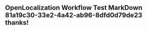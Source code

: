 <properties
ms.topic="hero-topic"
ms.test1="hero-topic"
ms.test2="test"/>

## OpenLocalization Workflow Test MarkDown 81a19c30-33e2-4a42-ab96-8dfd0d79de23 thanks!
